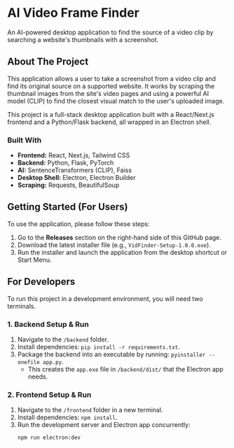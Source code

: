 # AI Video Frame Finder

An AI-powered desktop application to find the source of a video clip by searching a website's thumbnails with a screenshot.

## About The Project

This application allows a user to take a screenshot from a video clip and find its original source on a supported website. It works by scraping the thumbnail images from the site's video pages and using a powerful AI model (CLIP) to find the closest visual match to the user's uploaded image.

This project is a full-stack desktop application built with a React/Next.js frontend and a Python/Flask backend, all wrapped in an Electron shell.

### Built With

- **Frontend:** React, Next.js, Tailwind CSS
- **Backend:** Python, Flask, PyTorch
- **AI:** SentenceTransformers (CLIP), Faiss
- **Desktop Shell:** Electron, Electron Builder
- **Scraping:** Requests, BeautifulSoup

## Getting Started (For Users)

To use the application, please follow these steps:

1.  Go to the **Releases** section on the right-hand side of this GitHub page.
2.  Download the latest installer file (e.g., `VidFinder-Setup-1.0.0.exe`).
3.  Run the installer and launch the application from the desktop shortcut or Start Menu.

## For Developers

To run this project in a development environment, you will need two terminals.

### 1. Backend Setup & Run

1.  Navigate to the `/backend` folder.
2.  Install dependencies: `pip install -r requirements.txt`.
3.  Package the backend into an executable by running: `pyinstaller --onefile app.py`.
    - This creates the `app.exe` file in `/backend/dist/` that the Electron app needs.

### 2. Frontend Setup & Run

1.  Navigate to the `/frontend` folder in a new terminal.
2.  Install dependencies: `npm install`.
3.  Run the development server and Electron app concurrently:
    ```sh
    npm run electron:dev
    ```
